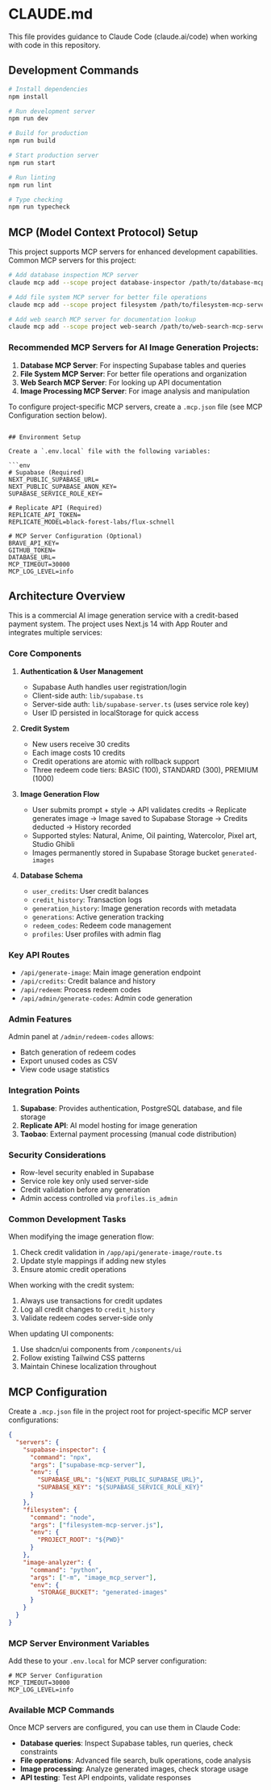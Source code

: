 # CLAUDE.md

This file provides guidance to Claude Code (claude.ai/code) when working with code in this repository.

## Development Commands

```bash
# Install dependencies
npm install

# Run development server
npm run dev

# Build for production
npm run build

# Start production server
npm run start

# Run linting
npm run lint

# Type checking
npm run typecheck
```

## MCP (Model Context Protocol) Setup

This project supports MCP servers for enhanced development capabilities. Common MCP servers for this project:

```bash
# Add database inspection MCP server
claude mcp add --scope project database-inspector /path/to/database-mcp-server

# Add file system MCP server for better file operations
claude mcp add --scope project filesystem /path/to/filesystem-mcp-server

# Add web search MCP server for documentation lookup
claude mcp add --scope project web-search /path/to/web-search-mcp-server
```

### Recommended MCP Servers for AI Image Generation Projects:

1. **Database MCP Server**: For inspecting Supabase tables and queries
2. **File System MCP Server**: For better file operations and organization
3. **Web Search MCP Server**: For looking up API documentation
4. **Image Processing MCP Server**: For image analysis and manipulation

To configure project-specific MCP servers, create a `.mcp.json` file (see MCP Configuration section below).

```

## Environment Setup

Create a `.env.local` file with the following variables:

```env
# Supabase (Required)
NEXT_PUBLIC_SUPABASE_URL=
NEXT_PUBLIC_SUPABASE_ANON_KEY=
SUPABASE_SERVICE_ROLE_KEY=

# Replicate API (Required)
REPLICATE_API_TOKEN=
REPLICATE_MODEL=black-forest-labs/flux-schnell

# MCP Server Configuration (Optional)
BRAVE_API_KEY=
GITHUB_TOKEN=
DATABASE_URL=
MCP_TIMEOUT=30000
MCP_LOG_LEVEL=info
```

## Architecture Overview

This is a commercial AI image generation service with a credit-based payment system. The project uses Next.js 14 with App Router and integrates multiple services:

### Core Components

1. **Authentication & User Management**
   - Supabase Auth handles user registration/login
   - Client-side auth: `lib/supabase.ts`
   - Server-side auth: `lib/supabase-server.ts` (uses service role key)
   - User ID persisted in localStorage for quick access

2. **Credit System**
   - New users receive 30 credits
   - Each image costs 10 credits
   - Credit operations are atomic with rollback support
   - Three redeem code tiers: BASIC (100), STANDARD (300), PREMIUM (1000)

3. **Image Generation Flow**
   - User submits prompt + style → API validates credits → Replicate generates image → Image saved to Supabase Storage → Credits deducted → History recorded
   - Supported styles: Natural, Anime, Oil painting, Watercolor, Pixel art, Studio Ghibli
   - Images permanently stored in Supabase Storage bucket `generated-images`

4. **Database Schema**
   - `user_credits`: User credit balances
   - `credit_history`: Transaction logs
   - `generation_history`: Image generation records with metadata
   - `generations`: Active generation tracking
   - `redeem_codes`: Redeem code management
   - `profiles`: User profiles with admin flag

### Key API Routes

- `/api/generate-image`: Main image generation endpoint
- `/api/credits`: Credit balance and history
- `/api/redeem`: Process redeem codes
- `/api/admin/generate-codes`: Admin code generation

### Admin Features

Admin panel at `/admin/redeem-codes` allows:
- Batch generation of redeem codes
- Export unused codes as CSV
- View code usage statistics

### Integration Points

1. **Supabase**: Provides authentication, PostgreSQL database, and file storage
2. **Replicate API**: AI model hosting for image generation
3. **Taobao**: External payment processing (manual code distribution)

### Security Considerations

- Row-level security enabled in Supabase
- Service role key only used server-side
- Credit validation before any generation
- Admin access controlled via `profiles.is_admin`

### Common Development Tasks

When modifying the image generation flow:
1. Check credit validation in `/app/api/generate-image/route.ts`
2. Update style mappings if adding new styles
3. Ensure atomic credit operations

When working with the credit system:
1. Always use transactions for credit updates
2. Log all credit changes to `credit_history`
3. Validate redeem codes server-side only

When updating UI components:
1. Use shadcn/ui components from `/components/ui`
2. Follow existing Tailwind CSS patterns
3. Maintain Chinese localization throughout

## MCP Configuration

Create a `.mcp.json` file in the project root for project-specific MCP server configurations:

```json
{
  "servers": {
    "supabase-inspector": {
      "command": "npx",
      "args": ["supabase-mcp-server"],
      "env": {
        "SUPABASE_URL": "${NEXT_PUBLIC_SUPABASE_URL}",
        "SUPABASE_KEY": "${SUPABASE_SERVICE_ROLE_KEY}"
      }
    },
    "filesystem": {
      "command": "node",
      "args": ["filesystem-mcp-server.js"],
      "env": {
        "PROJECT_ROOT": "${PWD}"
      }
    },
    "image-analyzer": {
      "command": "python",
      "args": ["-m", "image_mcp_server"],
      "env": {
        "STORAGE_BUCKET": "generated-images"
      }
    }
  }
}
```

### MCP Server Environment Variables

Add these to your `.env.local` for MCP server configuration:

```env
# MCP Server Configuration
MCP_TIMEOUT=30000
MCP_LOG_LEVEL=info
```

### Available MCP Commands

Once MCP servers are configured, you can use them in Claude Code:

- **Database queries**: Inspect Supabase tables, run queries, check constraints
- **File operations**: Advanced file search, bulk operations, code analysis
- **Image processing**: Analyze generated images, check storage usage
- **API testing**: Test API endpoints, validate responses